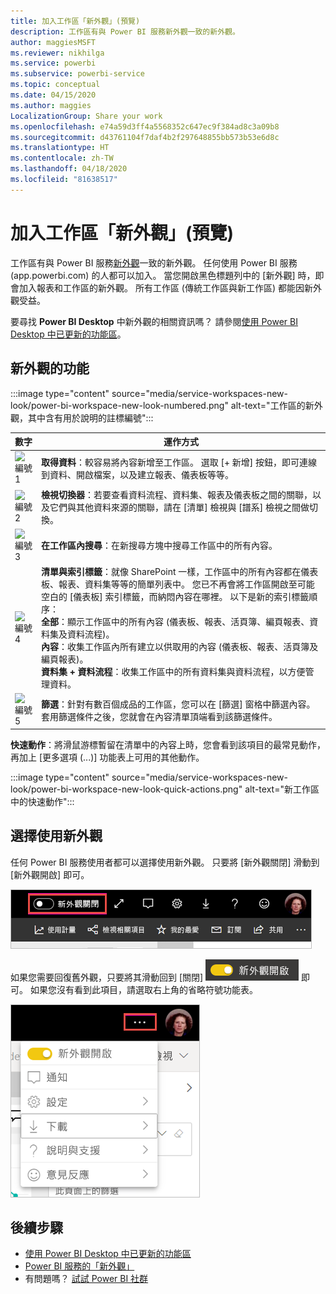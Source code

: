 ```yaml
---
title: 加入工作區「新外觀」(預覽)
description: 工作區有與 Power BI 服務新外觀一致的新外觀。
author: maggiesMSFT
ms.reviewer: nikhilga
ms.service: powerbi
ms.subservice: powerbi-service
ms.topic: conceptual
ms.date: 04/15/2020
ms.author: maggies
LocalizationGroup: Share your work
ms.openlocfilehash: e74a59d3ff4a5568352c647ec9f384ad8c3a09b8
ms.sourcegitcommit: d43761104f7daf4b2f297648855bb573b53e6d8c
ms.translationtype: HT
ms.contentlocale: zh-TW
ms.lasthandoff: 04/18/2020
ms.locfileid: "81638517"
---
```

# <a name="opt-in-to-the-workspace-new-look-preview"></a>加入工作區「新外觀」(預覽)

工作區有與 Power BI 服務[新外觀](../service-new-look.md)一致的新外觀。 任何使用 Power BI 服務 (app.powerbi.com) 的人都可以加入。 當您開啟黑色標題列中的 [新外觀]  時，即會加入報表和工作區的新外觀。 所有工作區 (傳統工作區與新工作區) 都能因新外觀受益。

要尋找 **Power BI Desktop** 中新外觀的相關資訊嗎？ 請參閱[使用 Power BI Desktop 中已更新的功能區](../desktop-ribbon.md)。

## <a name="features-of-the-new-look"></a>新外觀的功能

:::image type="content" source="media/service-workspaces-new-look/power-bi-workspace-new-look-numbered.png" alt-text="工作區的新外觀，其中含有用於說明的註標編號":::

|數字  |運作方式 |
|---------|---------|
|  ![編號 1](media/service-workspaces-new-look/circle-one.png)  | **取得資料**：較容易將內容新增至工作區。 選取 [+ 新增]  按鈕，即可連線到資料、開啟檔案，以及建立報表、儀表板等等。  |
| ![編號 2](media/service-workspaces-new-look/circle-two.png)  | **檢視切換器**：若要查看資料流程、資料集、報表及儀表板之間的關聯，以及它們與其他資料來源的關聯，請在 [清單]  檢視與 [譜系]  檢視之間做切換。 |
| ![編號 3](media/service-workspaces-new-look/circle-three.png) | **在工作區內搜尋**：在新搜尋方塊中搜尋工作區中的所有內容。  |
| ![編號 4](media/service-workspaces-new-look/circle-four.png)  | **清單與索引標籤**：就像 SharePoint 一樣，工作區中的所有內容都在儀表板、報表、資料集等等的簡單列表中。 您已不再會將工作區開啟至可能空白的 [儀表板]  索引標籤，而納悶內容在哪裡。 以下是新的索引標籤順序： <br>**全部**：顯示工作區中的所有內容 (儀表板、報表、活頁簿、編頁報表、資料集及資料流程)。 <br>**內容**：收集工作區內所有建立以供取用的內容 (儀表板、報表、活頁簿及編頁報表)。 <br>**資料集 + 資料流程**：收集工作區中的所有資料集與資料流程，以方便管理資料。 |
| ![編號 5](media/service-workspaces-new-look/circle-five.png) | **篩選**：針對有數百個成品的工作區，您可以在 [篩選] 窗格中篩選內容。 套用篩選條件之後，您就會在內容清單頂端看到該篩選條件。 |

**快速動作**：將滑鼠游標暫留在清單中的內容上時，您會看到該項目的最常見動作，再加上 [更多選項 (...)]  功能表上可用的其他動作。

:::image type="content" source="media/service-workspaces-new-look/power-bi-workspace-new-look-quick-actions.png" alt-text="新工作區中的快速動作":::

## <a name="opt-in-to-the-new-look"></a>選擇使用新外觀

任何 Power BI 服務使用者都可以選擇使用新外觀。 只要將 [新外觀關閉]  滑動到 [新外觀開啟]  即可。

![選擇使用新外觀](media/service-workspaces-new-look/power-bi-new-look-off.png)

如果您需要回復舊外觀，只要將其滑動回到 [關閉]  ![新外觀開啟](media/service-workspaces-new-look/power-bi-new-look-toggle-on.png) 即可。 如果您沒有看到此項目，請選取右上角的省略符號功能表。

![退出新外觀](media/service-workspaces-new-look/power-bi-new-look-on.png)

## <a name="next-steps"></a>後續步驟

- [使用 Power BI Desktop 中已更新的功能區](../desktop-ribbon.md)
- [Power BI 服務的「新外觀」](../service-new-look.md)
- 有問題嗎？ [試試 Power BI 社群](https://community.powerbi.com/)

